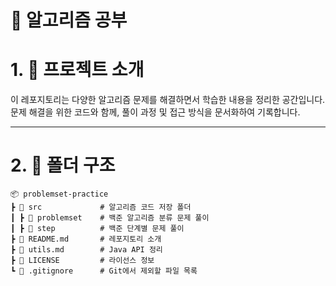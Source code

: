 # 📌 알고리즘 공부

# 1. 📖 프로젝트 소개

이 레포지토리는 다양한 알고리즘 문제를 해결하면서 학습한 내용을 정리한 공간입니다. 문제 해결을 위한 코드와 함께, 풀이 과정 및 접근 방식을 문서화하여 기록합니다.

--- 

# 2. 📂 폴더 구조

~~~
📦 problemset-practice
┣ 📂 src             # 알고리즘 코드 저장 폴더
┃ ┣ 📂 problemset    # 백준 알고리즘 분류 문제 풀이
┃ ┣ 📂 step          # 백준 단계별 문제 풀이
┣ 📜 README.md       # 레포지토리 소개
┣ 📜 utils.md        # Java API 정리
┣ 📜 LICENSE         # 라이선스 정보
┗ 📜 .gitignore      # Git에서 제외할 파일 목록
~~~